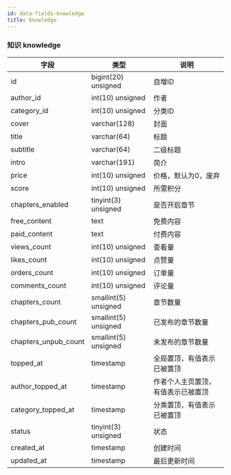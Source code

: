 ```yaml
---
id: data-fields-knowledge
title: knowledge
---
```


### 知识 knowledge

| 字段 | 类型 | 说明 |
| ------ | ------ | ------ |
| id | bigint(20) unsigned | 自增ID |
| author_id | int(10) unsigned | 作者 |
| category_id | int(10) unsigned | 分类ID |
| cover | varchar(128) | 封面 |
| title | varchar(64) | 标题 |
| subtitle | varchar(64) | 二级标题 |
| intro | varchar(191) | 简介 |
| price | int(10) unsigned | 价格，默认为0，废弃 |
| score | int(10) unsigned | 所需积分 |
| chapters_enabled | tinyint(3) unsigned | 是否开启章节 |
| free_content | text | 免费内容 |
| paid_content | text | 付费内容 |
| views_count | int(10) unsigned | 查看量 |
| likes_count | int(10) unsigned | 点赞量 |
| orders_count | int(10) unsigned | 订单量 |
| comments_count | int(10) unsigned | 评论量 |
| chapters_count | smallint(5) unsigned | 章节数量 |
| chapters_pub_count | smallint(5) unsigned | 已发布的章节数量 |
| chapters_unpub_count | smallint(5) unsigned | 未发布的章节数量 |
| topped_at | timestamp | 全局置顶，有值表示已被置顶 |
| author_topped_at | timestamp | 作者个人主页置顶，有值表示已被置顶 |
| category_topped_at | timestamp | 分类置顶，有值表示已被置顶 |
| status | tinyint(3) unsigned | 状态 |
| created_at | timestamp | 创建时间 |
| updated_at | timestamp | 最后更新时间 |